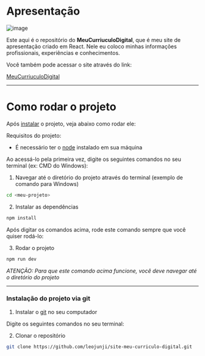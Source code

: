 # Apresentação

![image](https://github.com/leojunji/site-meu-curriculo-digital/assets/74514993/fe13e11b-8f27-449a-abe7-1df97bfc9d1e)

Este aqui é o repositório do **MeuCurriuculoDigital**, que é meu site de apresentação criado em React. Nele eu coloco minhas informações profissionais, experiências e conhecimentos.

Você também pode acessar o site através do link:

[MeuCurriuculoDigital](https://meu-curriculo-digital.vercel.app)

---

# Como rodar o projeto

Após [instalar](#instalação-do-projeto-via-git) o projeto, veja abaixo como rodar ele:

Requisitos do projeto:

- É necessário ter o [node](https://www.alura.com.br/artigos/node-js) instalado em sua máquina

Ao acessá-lo pela primeira vez, digite os seguintes comandos no seu terminal (ex: CMD do Windows):

1. Navegar até o diretório do projeto através do terminal (exemplo de comando para Windows)

```bash
cd <meu-projeto>
```

2. Instalar as dependências

```bash
npm install
```

Após digitar os comandos acima, rode este comando sempre que você quiser rodá-lo:

3. Rodar o projeto

```bash
npm run dev
```

<em>ATENÇÃO: Para que este comando acima funcione, você deve navegar até o diretório do projeto</em>

---

### Instalação do projeto via git

1. Instalar o [git](https://www.alura.com.br/artigos/o-que-e-git-github#:~:text=Acesse%20o%20site%20oficial%20do%20Git%20em%20%22https%3A%2F%2Fgit-scm.com%2Fdownload%2Fwin%22.,n%C3%A3o%20for%20um%20usu%C3%A1rio%20avan%C3%A7ado.%20Conclua%20a%20instala%C3%A7%C3%A3o.) no seu computador

Digite os seguintes comandos no seu terminal:

2. Clonar o repositório

```bash
git clone https://github.com/leojunji/site-meu-curriculo-digital.git
```
